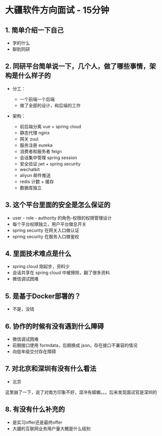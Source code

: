 # 大疆软件方向面试 - 15分钟

## 1. 简单介绍一下自己

- 学的什么
- 聊到同研

## 2. 同研平台简单说一下，几个人，做了哪些事情，架构是什么样子的

- 分工：
    - 一个前端一个后端
    - 做了全部的设计，和后端的工作

- 架构：
    - 前后端分离 vue + spring cloud
    - 静态代理 nginx
    - 网关 zuul
    - 服务注册 eureka
    - 消费者和服务者 feign
    - 会话集中管理 spring session
    - 安全验证 jwt + spring security
    - wechatkit
    - aliyun 邮件推送
    - redis 计数 + 缓存
    - 数据库独立

## 3. 这个平台里面的安全是怎么保证的

- user - role - authority 的角色-权限的权限管理设计
- 每个平台权限独立，用户平台做总开关
- spring security 在网关入口做认证
- spring security 在服务入口做鉴权

## 4. 里面技术难点是什么

- spring cloud 刚起步，资料少
- 会话共享在 spring cloud 中被擦除，翻了很多资料
- 微信调试困难

## 5. 是基于Docker部署的？

- 不是，没钱

## 6. 协作的时候有没有遇到什么障碍

- 微信调试困难
- 前期接口使用 formdata，后期换成 json，存在接口不兼容的情况
- 向低年级交付存在障碍

## 7. 对北京和深圳有没有什么看法

- 北京

这里崩了一下，说了对南方印象不好，湿冷有蟑螂。。。后来发现面试官是深圳的

## 8. 有没有什么补充的

- 是实习offer还是最终offer
- 大疆的互联网业务用户量大概是什么级别
